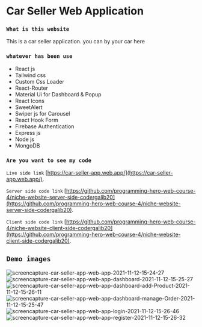 # Car Seller Web Application

### `What is this website`

This is a car seller application. you can by your car here

### `whatever has been use`

- React js
- Tailwind css
- Custom Css Loader
- React-Router
- Material Ui for Dashboard & Popup
- React Icons
- SweetAlert
- Swiper js for Carousel
- React Hook Form
- Firebase Authentication
- Express js
- Node js
- MongoDB

### `Are you want to see my code`

`Live side link` [https://car-seller-app.web.app/](https://car-seller-app.web.app/).

`Server side code link` [https://github.com/programming-hero-web-course-4/niche-website-server-side-codergalib20](https://github.com/programming-hero-web-course-4/niche-website-server-side-codergalib20).

`Client side code link` [https://github.com/programming-hero-web-course-4/niche-website-client-side-codergalib20](https://github.com/programming-hero-web-course-4/niche-website-client-side-codergalib20).

## `Demo images `

<img src="https://i.ibb.co/HVBrMKV/screencapture-car-seller-app-web-app-2021-11-12-15-24-27.png" alt="screencapture-car-seller-app-web-app-2021-11-12-15-24-27" border="0">
<img src="https://i.ibb.co/9rFhhBT/screencapture-car-seller-app-web-app-dashboard-2021-11-12-15-25-27.png" alt="screencapture-car-seller-app-web-app-dashboard-2021-11-12-15-25-27" border="0">
<img src="https://i.ibb.co/LhRg8W0/screencapture-car-seller-app-web-app-dashboard-add-Product-2021-11-12-15-26-11.png" alt="screencapture-car-seller-app-web-app-dashboard-add-Product-2021-11-12-15-26-11" border="0">
<img src="https://i.ibb.co/kKqQHQc/screencapture-car-seller-app-web-app-dashboard-manage-Order-2021-11-12-15-25-47.png" alt="screencapture-car-seller-app-web-app-dashboard-manage-Order-2021-11-12-15-25-47" border="0">
<img src="https://i.ibb.co/T2RkF7P/screencapture-car-seller-app-web-app-login-2021-11-12-15-26-46.png" alt="screencapture-car-seller-app-web-app-login-2021-11-12-15-26-46" border="0">
<img src="https://i.ibb.co/bvnZfBJ/screencapture-car-seller-app-web-app-register-2021-11-12-15-26-32.png" alt="screencapture-car-seller-app-web-app-register-2021-11-12-15-26-32" border="0">
